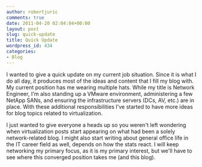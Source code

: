 ```yaml
---
author: robertjuric
comments: true
date: 2011-04-20 02:04:04+00:00
layout: post
slug: quick-update
title: Quick Update
wordpress_id: 434
categories:
- Blog
---
```


I wanted to give a quick update on my current job situation. Since it is what I do all day, it produces most of the ideas and content that I fill my blog with. My current position has me wearing multiple hats. While my title is Network Engineer, I'm also standing up a VMware environment, administering a few NetApp SANs, and ensuring the infrastructure servers (DCs, AV, etc.) are in place. With these additional responsibilities I've started to have more ideas for blog topics related to virtualization. 

I just wanted to give everyone a heads up so you weren't left wondering when virtualization posts start appearing on what had been a solely network-related blog. I might also start writing about general office life in the IT career field as well, depends on how the stats react.  I will keep networking my primary focus, as it is my primary interest, but we'll have to see where this converged position takes me (and this blog).
